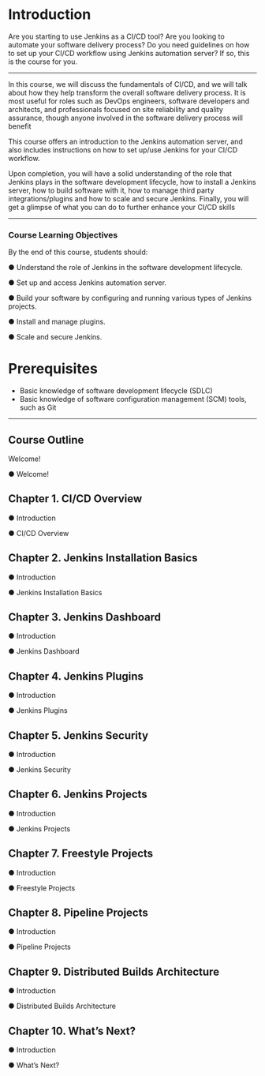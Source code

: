 # Introduction

Are you starting to use Jenkins as a CI/CD tool? Are you looking to automate your
software delivery process? Do you need guidelines on how to set up your CI/CD workflow using
Jenkins automation server? If so, this is the course for you.

---

In this course, we will discuss the fundamentals of CI/CD, and we will talk about how they help
transform the overall software delivery process. It is most useful for roles such as DevOps
engineers, software developers and architects, and professionals focused on site reliability and
quality assurance, though anyone involved in the software delivery process will benefit

This course offers an introduction to the Jenkins automation server, and also includes
instructions on how to set up/use Jenkins for your CI/CD workflow.

Upon completion, you will have a solid understanding of the role that Jenkins plays in the
software development lifecycle, how to install a Jenkins server, how to build software with it,
how to manage third party integrations/plugins and how to scale and secure Jenkins. Finally,
you will get a glimpse of what you can do to further enhance your CI/CD skills

---

### Course Learning Objectives

By the end of this course, students should:

● Understand the role of Jenkins in the software development lifecycle.

● Set up and access Jenkins automation server.

● Build your software by configuring and running various types of Jenkins projects.

● Install and manage plugins.

● Scale and secure Jenkins.

 
# Prerequisites
* Basic knowledge of software development lifecycle (SDLC)
* Basic knowledge of software configuration management (SCM) tools, such as Git

---

## Course Outline
Welcome!

● Welcome!

## Chapter 1. CI/CD Overview

● Introduction

● CI/CD Overview


## Chapter 2. Jenkins Installation Basics

● Introduction

● Jenkins Installation Basics

## Chapter 3. Jenkins Dashboard

● Introduction

● Jenkins Dashboard


## Chapter 4. Jenkins Plugins

● Introduction

● Jenkins Plugins

## Chapter 5. Jenkins Security

● Introduction

● Jenkins Security

## Chapter 6. Jenkins Projects

● Introduction

● Jenkins Projects

## Chapter 7. Freestyle Projects

● Introduction

● Freestyle Projects

## Chapter 8. Pipeline Projects

● Introduction

● Pipeline Projects

## Chapter 9. Distributed Builds Architecture

● Introduction

● Distributed Builds Architecture

## Chapter 10. What’s Next?

● Introduction

● What’s Next?



